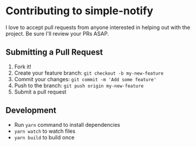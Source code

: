 # Contributing to simple-notify

I love to accept pull requests from anyone interested in helping out with the project. Be sure I'll review your PRs ASAP.

## Submitting a Pull Request

1.  Fork it!
2.  Create your feature branch: `git checkout -b my-new-feature`
3.  Commit your changes: `git commit -m 'Add some feature'`
4.  Push to the branch: `git push origin my-new-feature`
5.  Submit a pull request

## Development

- Run `yarn` command to install dependencies
- `yarn watch` to watch files
- `yarn build` to build once
